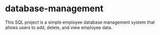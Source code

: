 # database-management
This SQL project is a simple employee database management system that allows users to add, delete, and view employee data. 

